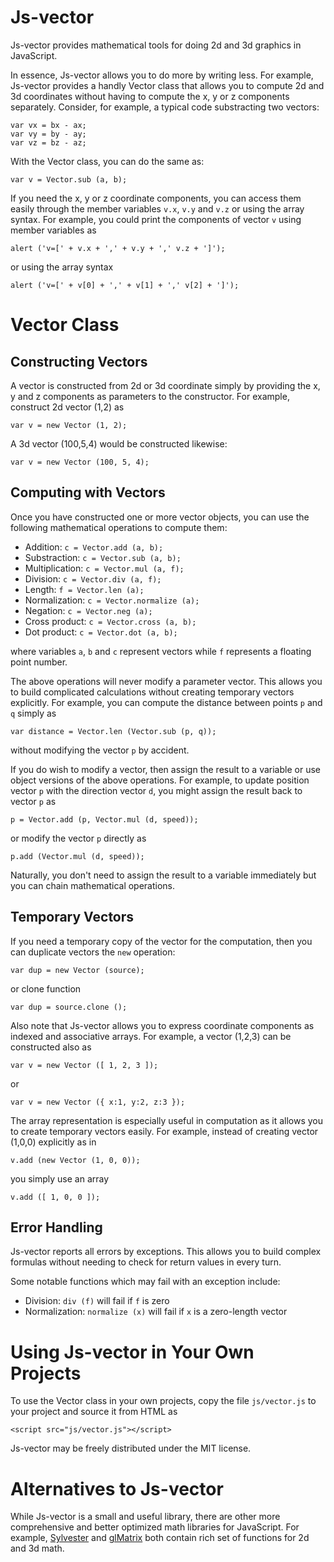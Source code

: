 # Js-vector
Js-vector provides mathematical tools for doing 2d and 3d graphics
in JavaScript.

In essence, Js-vector allows you to do more by writing less.  For example,
Js-vector provides a handly Vector class that allows you to compute 2d and 3d
coordinates without having to compute the x, y or z components separately.
Consider, for example, a typical code substracting two vectors:
```
var vx = bx - ax;
var vy = by - ay;
var vz = bz - az;
```
With the Vector class, you can do the same as:
```
var v = Vector.sub (a, b);
```

If you need the x, y or z coordinate components, you can
access them easily through the member variables `v.x`, `v.y` and `v.z` or
using the array syntax.  For example, you could print the components of
vector `v` using member variables as
```
alert ('v=[' + v.x + ',' + v.y + ',' v.z + ']');
```
or using the array syntax
```
alert ('v=[' + v[0] + ',' + v[1] + ',' v[2] + ']');
```


# Vector Class

## Constructing Vectors

A vector is constructed from 2d or 3d coordinate simply
by providing the x, y and z components as parameters to the constructor.
For example, construct 2d vector (1,2) as
```
var v = new Vector (1, 2);
```
A 3d vector (100,5,4) would be constructed likewise:
```
var v = new Vector (100, 5, 4);
```


## Computing with Vectors

Once you have constructed one or more vector objects, you can use the
following mathematical operations to compute them:

  * Addition: `c = Vector.add (a, b);`
  * Substraction: `c = Vector.sub (a, b);`
  * Multiplication: `c = Vector.mul (a, f);`
  * Division: `c = Vector.div (a, f);`
  * Length: `f = Vector.len (a);`
  * Normalization: `c = Vector.normalize (a);`
  * Negation: `c = Vector.neg (a);`
  * Cross product: `c = Vector.cross (a, b);`
  * Dot product: `c = Vector.dot (a, b);`

where variables `a`, `b` and `c` represent vectors while `f` represents a
floating point number.

The above operations will never modify a parameter vector.  This allows
you to build complicated calculations without creating temporary vectors
explicitly.  For example, you can compute the distance between
points `p` and `q` simply as
```
var distance = Vector.len (Vector.sub (p, q));
```
without modifying the vector `p` by accident.

If you do wish to modify a vector, then assign the result to a variable
or use object versions of the above operations.  For example, to update
position vector `p` with the direction vector `d`, you might assign the
result back to vector `p` as
```
p = Vector.add (p, Vector.mul (d, speed));
```
or modify the vector `p` directly as
```
p.add (Vector.mul (d, speed));
```
Naturally, you don't need to assign the result to a variable immediately but
you can chain mathematical operations.



## Temporary Vectors

If you need a temporary copy of the vector for the computation,
then you can duplicate vectors the `new` operation:
```
var dup = new Vector (source);
```
or clone function
```
var dup = source.clone ();
```

Also note that Js-vector allows you to express coordinate components as
indexed and associative arrays.  For example, a vector (1,2,3) can be
constructed also as
```
var v = new Vector ([ 1, 2, 3 ]);
```
or
```
var v = new Vector ({ x:1, y:2, z:3 });
```

The array representation is especially useful in computation as it allows
you to create temporary vectors easily.  For example, instead of creating
vector (1,0,0) explicitly as in
```
v.add (new Vector (1, 0, 0));
```
you simply use an array
```
v.add ([ 1, 0, 0 ]);
```


## Error Handling

Js-vector reports all errors by exceptions.  This allows you to
build complex formulas without needing to check for return values in every
turn.

Some notable functions which may fail with an exception include:

  * Division: `div (f)` will fail if `f` is zero
  * Normalization: `normalize (x)` will fail if `x` is a zero-length vector


# Using Js-vector in Your Own Projects

To use the Vector class in your own projects, copy the file `js/vector.js`
to your project and source it from HTML as
```
<script src="js/vector.js"></script>
```

Js-vector may be freely distributed under the MIT license.


# Alternatives to Js-vector

While Js-vector is a small and useful library, there are
other more comprehensive and better optimized math libraries for
JavaScript.  For example, [Sylvester](http://sylvester.jcoglan.com/) and
[glMatrix](http://glmatrix.net/) both contain rich set of functions
for 2d and 3d math.



